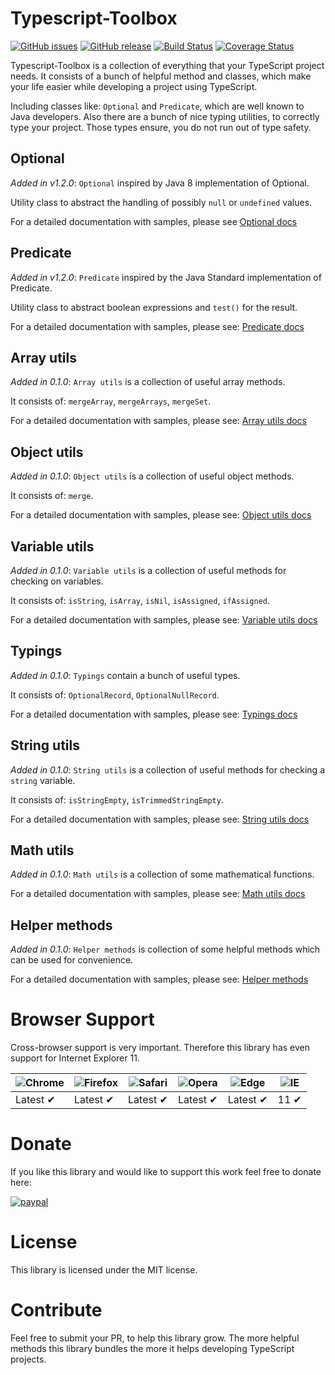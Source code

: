 # Typescript-Toolbox

[![GitHub issues](https://img.shields.io/github/issues/R3DST0RM/typescript-toolbox)](https://github.com/R3DST0RM/typescript-toolbox/issues)
[![GitHub release](https://img.shields.io/github/v/release/R3DST0RM/typescript-toolbox.svg)](https://github.com/R3DST0RM/typescript-toolbox/releases)
[![Build Status](https://travis-ci.org/R3DST0RM/typescript-toolbox.svg?branch=master)](https://travis-ci.org/R3DST0RM/typescript-toolbox)
[![Coverage Status](https://coveralls.io/repos/github/R3DST0RM/typescript-toolbox/badge.svg?branch=master)](https://coveralls.io/github/R3DST0RM/typescript-toolbox?branch=master)

Typescript-Toolbox is a collection of everything that your TypeScript project needs.
It consists of a bunch of helpful method and classes, which make your life easier while developing a project using TypeScript.

Including classes like: `Optional` and `Predicate`, which are well known to Java developers.
Also there are a bunch of nice typing utilities, to correctly type your project. Those types ensure, you do not run out of type safety.

## Optional

*Added in v1.2.0*: `Optional` inspired by Java 8 implementation of Optional.

Utility class to abstract the handling of possibly `null` or `undefined` values.

For a detailed documentation with samples, please see [Optional docs](https://github.com/R3DST0RM/typescript-toolbox/wiki/Optional)

## Predicate

*Added in v1.2.0*: `Predicate` inspired by the Java Standard implementation of Predicate.

Utility class to abstract boolean expressions and `test()` for the result.

For a detailed documentation with samples, please see: [Predicate docs](https://github.com/R3DST0RM/typescript-toolbox/wiki/Predicate)

## Array utils

*Added in 0.1.0*: `Array utils` is a collection of useful array methods.

It consists of: `mergeArray`, `mergeArrays`, `mergeSet`.

For a detailed documentation with samples, please see: [Array utils docs](https://github.com/R3DST0RM/typescript-toolbox/wiki/Array-utils)

## Object utils

*Added in 0.1.0*: `Object utils` is a collection of useful object methods.

It consists of: `merge`.

For a detailed documentation with samples, please see: [Object utils docs](https://github.com/R3DST0RM/typescript-toolbox/wiki/Object-utils)

## Variable utils

*Added in 0.1.0*: `Variable utils` is a collection of useful methods for checking on variables.

It consists of: `isString`, `isArray`, `isNil`, `isAssigned`, `ifAssigned`.

For a detailed documentation with samples, please see: [Variable utils docs](https://github.com/R3DST0RM/typescript-toolbox/wiki/Variable-utils)

## Typings

*Added in 0.1.0*: `Typings` contain a bunch of useful types.

It consists of: `OptionalRecord`, `OptionalNullRecord`.

For a detailed documentation with samples, please see: [Typings docs](https://github.com/R3DST0RM/typescript-toolbox/wiki/Typings)

## String utils

*Added in 0.1.0*: `String utils` is a collection of useful methods for checking a `string` variable.

It consists of: `isStringEmpty`, `isTrimmedStringEmpty`.

For a detailed documentation with samples, please see: [String utils docs](https://github.com/R3DST0RM/typescript-toolbox/wiki/String-utils)

## Math utils

*Added in 0.1.0*: `Math utils` is a collection of some mathematical functions.

For a detailed documentation with samples, please see: [Math utils docs](https://github.com/R3DST0RM/typescript-toolbox/wiki/Math-utils)

## Helper methods

*Added in 0.1.0*: `Helper methods` is collection of some helpful methods which can be used for convenience.

For a detailed documentation with samples, please see: [Helper methods](https://github.com/R3DST0RM/typescript-toolbox/wiki/Helper-methods)

# Browser Support

Cross-browser support is very important. Therefore this library has even support for Internet Explorer 11.

![Chrome](https://raw.github.com/alrra/browser-logos/master/src/chrome/chrome_48x48.png) | ![Firefox](https://raw.github.com/alrra/browser-logos/master/src/firefox/firefox_48x48.png) | ![Safari](https://raw.github.com/alrra/browser-logos/master/src/safari/safari_48x48.png) | ![Opera](https://raw.github.com/alrra/browser-logos/master/src/opera/opera_48x48.png) | ![Edge](https://raw.github.com/alrra/browser-logos/master/src/edge/edge_48x48.png) | ![IE](https://raw.github.com/alrra/browser-logos/master/src/archive/internet-explorer_9-11/internet-explorer_9-11_48x48.png) |
--- | --- | --- | --- | --- | --- |
Latest ✔ | Latest ✔ | Latest ✔ | Latest ✔ | Latest ✔ | 11 ✔ |

# Donate

If you like this library and would like to support this work feel free to donate here:

[![paypal](https://www.paypalobjects.com/en_US/DK/i/btn/btn_donateCC_LG.gif)](https://www.paypal.com/cgi-bin/webscr?cmd=_donations&business=dominik.schwarzbauer%40googlemail.com)

# License

This library is licensed under the MIT license.

# Contribute

Feel free to submit your PR, to help this library grow.
The more helpful methods this library bundles the more it helps developing TypeScript projects.
